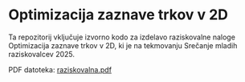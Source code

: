 # Optimizacija zaznave trkov v 2D

Ta repozitorij vključuje izvorno kodo za izdelavo raziskovalne naloge Optimizacija zaznave trkov v 2D, ki je na tekmovanju Srečanje mladih raziskovalcev 2025.

PDF datoteka: [raziskovalna.pdf](../blob/main/raziskovalna.pdf)
